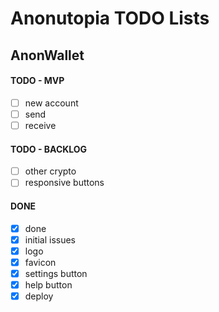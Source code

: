 # Anonutopia TODO Lists

## AnonWallet

#### TODO - MVP

- [ ] new account
- [ ] send
- [ ] receive

#### TODO - BACKLOG

- [ ] other crypto
- [ ] responsive buttons

#### DONE

- [x] done
- [x] initial issues
- [x] logo
- [x] favicon
- [x] settings button
- [x] help button
- [x] deploy
